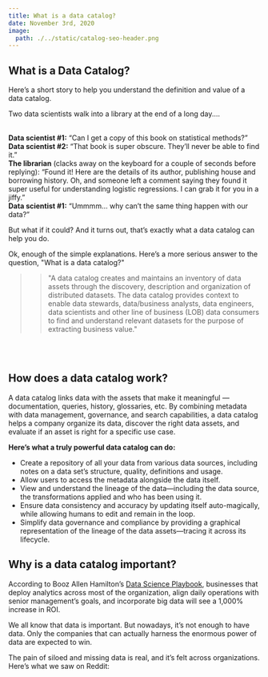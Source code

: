 ```yaml
---
title: What is a data catalog?
date: November 3rd, 2020
image:
  path: ./../static/catalog-seo-header.png
---
```


## What is a Data Catalog?

Here’s a short story to help you understand the definition and value of a data catalog.

Two data scientists walk into a library at the end of a long day....
<br />
<br />

**Data scientist #1:** “Can I get a copy of this book on statistical methods?”  
**Data scientist #2:** “That book is super obscure. They’ll never be able to find it.”  
**The librarian** (clacks away on the keyboard for a couple of seconds before replying): “Found it! Here are the details of its author, publishing house and borrowing history. Oh, and someone left a comment saying they found it super useful for understanding logistic regressions. I can grab it for you in a jiffy.”  
**Data scientist #1:** “Ummmm… why can’t the same thing happen with our data?”

But what if it could? And it turns out, that’s exactly what a data catalog can help you do.

Ok, enough of the simple explanations. Here’s a more serious answer to the question, "What is a data catalog?"

> > "A data catalog creates and maintains an inventory of data assets through the discovery, description and organization of distributed datasets. The data catalog provides context to enable data stewards, data/business analysts, data engineers, data scientists and other line of business (LOB) data consumers to find and understand relevant datasets for the purpose of extracting business value."

<br />
<br />

## How does a data catalog work?

A data catalog links data with the assets that make it meaningful — documentation, queries, history, glossaries, etc. By combining metadata with data management, governance, and search capabilities, a data catalog helps a company organize its data, discover the right data assets, and evaluate if an asset is right for a specific use case.

**Here’s what a truly powerful data catalog can do:**

- Create a repository of all your data from various data sources, including notes on a data set’s structure, quality, definitions and usage.
- Allow users to access the metadata alongside the data itself.
- View and understand the lineage of the data—including the data source, the transformations applied and who has been using it.
- Ensure data consistency and accuracy by updating itself auto-magically, while allowing humans to edit and remain in the loop.
- Simplify data governance and compliance by providing a graphical representation of the lineage of the data assets—tracing it across its lifecycle.

## Why is a data catalog important?

According to Booz Allen Hamilton’s [Data Science Playbook](https://www.boozallen.com/content/dam/boozallen_site/sig/pdf/publications/data-science-playbook.pdf), businesses that deploy analytics across most of the organization, align daily operations with senior management’s goals, and incorporate big data will see a 1,000% increase in ROI.

We all know that data is important. But nowadays, it’s not enough to have data. Only the companies that can actually harness the enormous power of data are expected to win.

The pain of siloed and missing data is real, and it’s felt across organizations. Here’s what we saw on Reddit:
